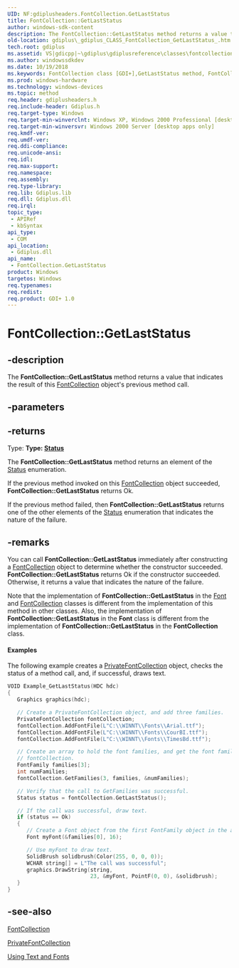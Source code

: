 ```yaml
---
UID: NF:gdiplusheaders.FontCollection.GetLastStatus
title: FontCollection::GetLastStatus
author: windows-sdk-content
description: The FontCollection::GetLastStatus method returns a value that indicates the result of this FontCollection object's previous method call.
old-location: gdiplus\_gdiplus_CLASS_FontCollection_GetLastStatus_.htm
tech.root: gdiplus
ms.assetid: VS|gdicpp|~\gdiplus\gdiplusreference\classes\fontcollectionclass\fontcollectionmethods\getlaststatus_22.htm
ms.author: windowssdkdev
ms.date: 10/19/2018
ms.keywords: FontCollection class [GDI+],GetLastStatus method, FontCollection.GetLastStatus, FontCollection::GetLastStatus, GetLastStatus, GetLastStatus method [GDI+], GetLastStatus method [GDI+],FontCollection class, _gdiplus_CLASS_FontCollection_GetLastStatus_, gdiplus._gdiplus_CLASS_FontCollection_GetLastStatus_
ms.prod: windows-hardware
ms.technology: windows-devices
ms.topic: method
req.header: gdiplusheaders.h
req.include-header: Gdiplus.h
req.target-type: Windows
req.target-min-winverclnt: Windows XP, Windows 2000 Professional [desktop apps only]
req.target-min-winversvr: Windows 2000 Server [desktop apps only]
req.kmdf-ver: 
req.umdf-ver: 
req.ddi-compliance: 
req.unicode-ansi: 
req.idl: 
req.max-support: 
req.namespace: 
req.assembly: 
req.type-library: 
req.lib: Gdiplus.lib
req.dll: Gdiplus.dll
req.irql: 
topic_type:
 - APIRef
 - kbSyntax
api_type:
 - COM
api_location:
 - Gdiplus.dll
api_name:
 - FontCollection.GetLastStatus
product: Windows
targetos: Windows
req.typenames: 
req.redist: 
req.product: GDI+ 1.0
---
```


# FontCollection::GetLastStatus


## -description


The <b>FontCollection::GetLastStatus</b> method returns a value that indicates the result of this <a href="https://msdn.microsoft.com/en-us/library/ms534438(v=VS.85).aspx">FontCollection</a> object's previous method call.


## -parameters






## -returns



Type: <strong>Type: <b><a href="https://msdn.microsoft.com/en-us/library/ms534175(v=VS.85).aspx">Status</a></b>
</strong>

The <b>FontCollection::GetLastStatus</b> method returns an element of the <a href="https://msdn.microsoft.com/en-us/library/ms534175(v=VS.85).aspx">Status</a> enumeration.

If the previous method invoked on this <a href="https://msdn.microsoft.com/en-us/library/ms534438(v=VS.85).aspx">FontCollection</a> object succeeded, <b>FontCollection::GetLastStatus</b> returns Ok.

If the previous method failed, then <b>FontCollection::GetLastStatus</b> returns one of the other elements of the <a href="https://msdn.microsoft.com/en-us/library/ms534175(v=VS.85).aspx">Status</a> enumeration that indicates the nature of the failure.




## -remarks



You can call <b>FontCollection::GetLastStatus</b> immediately after constructing a <a href="https://msdn.microsoft.com/en-us/library/ms534438(v=VS.85).aspx">FontCollection</a> object to determine whether the constructor succeeded. <b>FontCollection::GetLastStatus</b> returns Ok if the constructor succeeded. Otherwise, it returns a value that indicates the nature of the failure.

Note that the implementation of <b>FontCollection::GetLastStatus</b> in the <a href="https://msdn.microsoft.com/en-us/library/ms534437(v=VS.85).aspx">Font</a> and <a href="https://msdn.microsoft.com/en-us/library/ms534438(v=VS.85).aspx">FontCollection</a> classes is different from the implementation of this method in other classes. Also, the implementation of <b>FontCollection::GetLastStatus</b> in the <b>Font</b> class is different from the implementation of <b>FontCollection::GetLastStatus</b> in the <b>FontCollection</b> class.


#### Examples



The following example creates a <a href="https://msdn.microsoft.com/en-us/library/ms534491(v=VS.85).aspx">PrivateFontCollection</a> object, checks the status of a method call, and, if successful, draws text.


```cpp
VOID Example_GetLastStatus(HDC hdc)
{
   Graphics graphics(hdc);

   // Create a PrivateFontCollection object, and add three families.
   PrivateFontCollection fontCollection;
   fontCollection.AddFontFile(L"C:\\WINNT\\Fonts\\Arial.ttf");
   fontCollection.AddFontFile(L"C:\\WINNT\\Fonts\\CourBI.ttf");
   fontCollection.AddFontFile(L"C:\\WINNT\\Fonts\\TimesBd.ttf");

   // Create an array to hold the font families, and get the font families of
   // fontCollection.
   FontFamily families[3];
   int numFamilies;
   fontCollection.GetFamilies(3, families, &numFamilies);

   // Verify that the call to GetFamilies was successful.
   Status status = fontCollection.GetLastStatus();

   // If the call was successful, draw text.
   if (status == Ok)
   {
      // Create a Font object from the first FontFamily object in the array.
      Font myFont(&families[0], 16);

      // Use myFont to draw text.
      SolidBrush solidbrush(Color(255, 0, 0, 0));
      WCHAR string[] = L"The call was successful";
      graphics.DrawString(string,
                          23, &myFont, PointF(0, 0), &solidbrush);
   }
}
```





## -see-also




<a href="https://msdn.microsoft.com/en-us/library/ms534438(v=VS.85).aspx">FontCollection</a>



<a href="https://msdn.microsoft.com/en-us/library/ms534491(v=VS.85).aspx">PrivateFontCollection</a>



<a href="https://msdn.microsoft.com/en-us/library/ms533817(v=VS.85).aspx">Using Text and Fonts</a>
 

 


